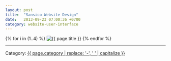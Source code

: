 ```yaml
---
layout: post
title:  "Sansico Website Design"
date:   2013-09-23 07:00:36 +0700
category: website-user-interface
---
```


{% for i in (1..4) %}
  <img class="img-fluid mx-auto d-block" src="{{ site.imageurl }}{{ page.title | replace: ' ', '-' | downcase }}/{{ i }}.jpg" alt="{{ page.title }}" >
{% endfor %}
<hr>
<p>Category: <a href="/category/{{ page.category }}">{{ page.category | replace: '-', ' ' | capitalize }}</a></p>